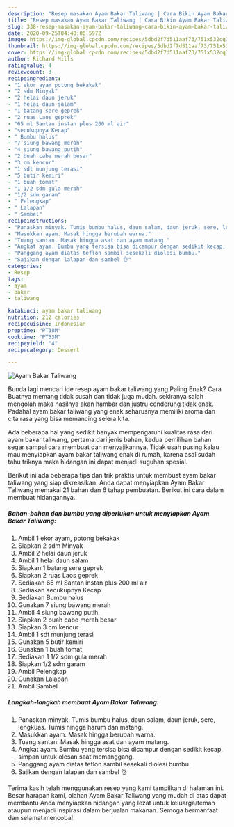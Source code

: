 ```yaml
---
description: "Resep masakan Ayam Bakar Taliwang | Cara Bikin Ayam Bakar Taliwang Yang Paling Enak"
title: "Resep masakan Ayam Bakar Taliwang | Cara Bikin Ayam Bakar Taliwang Yang Paling Enak"
slug: 338-resep-masakan-ayam-bakar-taliwang-cara-bikin-ayam-bakar-taliwang-yang-paling-enak
date: 2020-09-25T04:40:06.597Z
image: https://img-global.cpcdn.com/recipes/5dbd2f7d511aaf73/751x532cq70/ayam-bakar-taliwang-foto-resep-utama.jpg
thumbnail: https://img-global.cpcdn.com/recipes/5dbd2f7d511aaf73/751x532cq70/ayam-bakar-taliwang-foto-resep-utama.jpg
cover: https://img-global.cpcdn.com/recipes/5dbd2f7d511aaf73/751x532cq70/ayam-bakar-taliwang-foto-resep-utama.jpg
author: Richard Mills
ratingvalue: 4
reviewcount: 3
recipeingredient:
- "1 ekor ayam potong bekakak"
- "2 sdm Minyak"
- "2 helai daun jeruk"
- "1 helai daun salam"
- "1 batang sere geprek"
- "2 ruas Laos geprek"
- "65 ml Santan instan plus 200 ml air"
- "secukupnya Kecap"
- " Bumbu halus"
- "7 siung bawang merah"
- "4 siung bawang putih"
- "2 buah cabe merah besar"
- "3 cm kencur"
- "1 sdt munjung terasi"
- "5 butir kemiri"
- "1 buah tomat"
- "1 1/2 sdm gula merah"
- "1/2 sdm garam"
- " Pelengkap"
- " Lalapan"
- " Sambel"
recipeinstructions:
- "Panaskan minyak. Tumis bumbu halus, daun salam, daun jeruk, sere, lengkuas. Tumis hingga harum dan matang."
- "Masukkan ayam. Masak hingga berubah warna."
- "Tuang santan. Masak hingga asat dan ayam matang."
- "Angkat ayam. Bumbu yang tersisa bisa dicampur dengan sedikit kecap, simpan untuk olesan saat memanggang."
- "Panggang ayam diatas teflon sambil sesekali diolesi bumbu."
- "Sajikan dengan lalapan dan sambel 👌"
categories:
- Resep
tags:
- ayam
- bakar
- taliwang

katakunci: ayam bakar taliwang 
nutrition: 212 calories
recipecuisine: Indonesian
preptime: "PT38M"
cooktime: "PT53M"
recipeyield: "4"
recipecategory: Dessert

---
```



![Ayam Bakar Taliwang](https://img-global.cpcdn.com/recipes/5dbd2f7d511aaf73/751x532cq70/ayam-bakar-taliwang-foto-resep-utama.jpg)

Bunda lagi mencari ide resep ayam bakar taliwang yang Paling Enak? Cara Buatnya memang tidak susah dan tidak juga mudah. sekiranya salah mengolah maka hasilnya akan hambar dan justru cenderung tidak enak. Padahal ayam bakar taliwang yang enak seharusnya memiliki aroma dan cita rasa yang bisa memancing selera kita.



Ada beberapa hal yang sedikit banyak mempengaruhi kualitas rasa dari ayam bakar taliwang, pertama dari jenis bahan, kedua pemilihan bahan segar sampai cara membuat dan menyajikannya. Tidak usah pusing kalau mau menyiapkan ayam bakar taliwang enak di rumah, karena asal sudah tahu triknya maka hidangan ini dapat menjadi suguhan spesial.


Berikut ini ada beberapa tips dan trik praktis untuk membuat ayam bakar taliwang yang siap dikreasikan. Anda dapat menyiapkan Ayam Bakar Taliwang memakai 21 bahan dan 6 tahap pembuatan. Berikut ini cara dalam membuat hidangannya.

<!--inarticleads1-->

##### Bahan-bahan dan bumbu yang diperlukan untuk menyiapkan Ayam Bakar Taliwang:

1. Ambil 1 ekor ayam, potong bekakak
1. Siapkan 2 sdm Minyak
1. Ambil 2 helai daun jeruk
1. Ambil 1 helai daun salam
1. Siapkan 1 batang sere geprek
1. Siapkan 2 ruas Laos geprek
1. Sediakan 65 ml Santan instan plus 200 ml air
1. Sediakan secukupnya Kecap
1. Sediakan  Bumbu halus
1. Gunakan 7 siung bawang merah
1. Ambil 4 siung bawang putih
1. Siapkan 2 buah cabe merah besar
1. Siapkan 3 cm kencur
1. Ambil 1 sdt munjung terasi
1. Gunakan 5 butir kemiri
1. Gunakan 1 buah tomat
1. Sediakan 1 1/2 sdm gula merah
1. Siapkan 1/2 sdm garam
1. Ambil  Pelengkap
1. Gunakan  Lalapan
1. Ambil  Sambel




<!--inarticleads2-->

##### Langkah-langkah membuat Ayam Bakar Taliwang:

1. Panaskan minyak. Tumis bumbu halus, daun salam, daun jeruk, sere, lengkuas. Tumis hingga harum dan matang.
1. Masukkan ayam. Masak hingga berubah warna.
1. Tuang santan. Masak hingga asat dan ayam matang.
1. Angkat ayam. Bumbu yang tersisa bisa dicampur dengan sedikit kecap, simpan untuk olesan saat memanggang.
1. Panggang ayam diatas teflon sambil sesekali diolesi bumbu.
1. Sajikan dengan lalapan dan sambel 👌




Terima kasih telah menggunakan resep yang kami tampilkan di halaman ini. Besar harapan kami, olahan Ayam Bakar Taliwang yang mudah di atas dapat membantu Anda menyiapkan hidangan yang lezat untuk keluarga/teman ataupun menjadi inspirasi dalam berjualan makanan. Semoga bermanfaat dan selamat mencoba!
